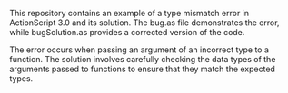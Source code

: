 This repository contains an example of a type mismatch error in ActionScript 3.0 and its solution. The bug.as file demonstrates the error, while bugSolution.as provides a corrected version of the code.

The error occurs when passing an argument of an incorrect type to a function. The solution involves carefully checking the data types of the arguments passed to functions to ensure that they match the expected types.